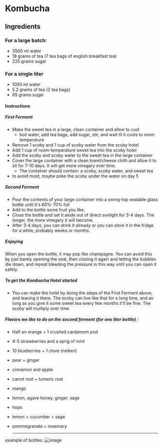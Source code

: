 # Kombucha

## Ingredients 

### For a large batch:

- 3500 ml water
- 18 grams of tea (7 tea bags of english breakfast tea)
- 225 grams sugar

### For a single liter

- 1000 ml water
- 5.2 grams of tea (2 tea bags)
- 65 grams sugar

#### Instructions 

##### First Ferment

- Make the sweet tea in a large, clean container and allow to cool
  - boil water, add tea bags, add sugar, stir, and wait til it cools to room temperature
- Remove 1 scoby and 1 cup of scoby water from the scoby hotel
- Add 1 cup of room-temperature sweet tea into the scoby hotel
- Add the scoby and scoby water to the sweet tea in the large container
- Cover the large container with a clean towel/cheese cloth and allow it to sit for 7-10 days. It will get more vinegary over time.
  - The container should contain: a scoby, scoby water, and sweet tea
- to avoid mold, maybe poke the scoby under the water on day 5

##### Second Ferment

- Pour the contents of your large container into a swing-top sealable glass bottle until it's 60%-70% full
- Add to the bottle some fruit you like.
- Close the bottle and set it aside out of direct sunlight for 3-4 days. The longer, the more vinegary it will become.
- After 3-4 days, you can drink it already or you can store it in the fridge for a while, probably weeks or months.

##### Enjoying

When you open the bottle, it may pop like champagne. You can avoid this by just barely opening the seal, then closing it again and letting the bubbles die down, and repeat bleeding the pressure in this way until you can open it safely.


##### To get the Kombucha Hotel started 

- You can make the hotel by doing the steps of the First Ferment above, and leaving it there. The scoby can live like that for a long time, and as long as you give it some sweet tea every few months it'll be fine. The scoby will multiply over time.

##### Flavors we like to do on the second ferment (for one liter bottle) :

- Half an orange + 1 crushed cardamom pod
- 4-5 strawberries and a sprig of mint
- 10 blueberries + 1 clove (nelken)
- pear + ginger
- cinnamon and apple
- carrot root + tumeric root
- mango
- lemon, agave honey, ginger, sage
- hops
- lemon + cucumber + sage
- pommegranate + rosemary

  ---

example of bottles: ![image](https://github.com/user-attachments/assets/8972424a-716c-4390-84ff-2c1c1281b3b1)
